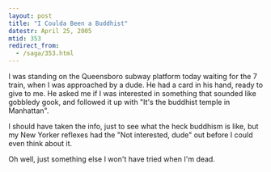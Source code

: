 ```yaml
---
layout: post
title: "I Coulda Been a Buddhist"
datestr: April 25, 2005
mtid: 353
redirect_from:
  - /saga/353.html
---
```


I was standing on the Queensboro subway platform today waiting for the 7 train, when I was approached by a dude.  He had a card in his hand, ready to give to me.  He asked me if I was interested in something that sounded like gobbledy gook, and followed it up with "It's the buddhist temple in Manhattan".

I should have taken the info, just to see what the heck buddhism is like, but my New Yorker reflexes had the "Not interested, dude" out before I could even think about it.

Oh well, just something else I won't have tried when I'm dead.

